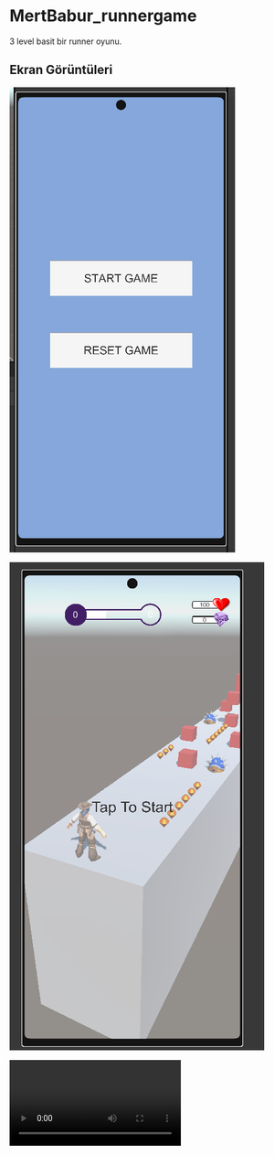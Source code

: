 # MertBabur_runnergame

3 level basit bir runner oyunu.

## Ekran Görüntüleri

![menu](menu.png)

![game](game.png)

![gameVideo](gameVideo.mp4)
